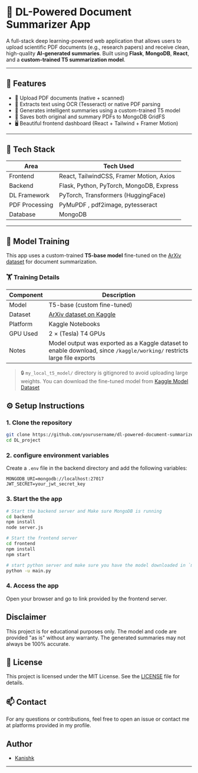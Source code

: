 # 🧠 DL-Powered Document Summarizer App

A full-stack deep learning-powered web application that allows users to upload scientific PDF documents (e.g., research papers) and receive clean, high-quality **AI-generated summaries**. Built using **Flask**, **MongoDB**, **React**, and a **custom-trained T5 summarization model**.

---

## 📌 Features

- 📝 Upload PDF documents (native + scanned)
- 📄 Extracts text using OCR (Tesseract) or native PDF parsing
- 🤖 Generates intelligent summaries using a custom-trained T5 model
- 💾 Saves both original and summary PDFs to MongoDB GridFS
- 🖥️ Beautiful frontend dashboard (React + Tailwind + Framer Motion)

---

## 🚀 Tech Stack

| Area            | Tech Used                          |
|-----------------|------------------------------------|
| Frontend        | React, TailwindCSS, Framer Motion, Axios |
| Backend         | Flask, Python, PyTorch, MongoDB, Express |
| DL Framework    | PyTorch, Transformers (HuggingFace) |
| PDF Processing  | PyMuPDF , pdf2image, pytesseract |
| Database        | MongoDB |

---

## 🧠 Model Training

This app uses a custom-trained **T5-base model** fine-tuned on the [ArXiv dataset](https://www.kaggle.com/datasets/Cornell-University/arxiv) for document summarization.

### 🏋️ Training Details

| Component              | Description                             |
|------------------------|-----------------------------------------|
| Model                  | T5-base (custom fine-tuned)             |
| Dataset                | [ArXiv dataset on Kaggle](https://www.kaggle.com/datasets/thedevastator/ccdv-arxiv-summarization-dataset) |
| Platform               | Kaggle Notebooks                        |
| GPU Used               | 2 × (Tesla) T4 GPUs                     |
| Notes                  | Model output was exported as a Kaggle dataset to enable download, since `/kaggle/working/` restricts large file exports |

> 🔒 `my_local_t5_model/` directory is gitignored to avoid uploading large weights. You can download the fine-tuned model from [Kaggle Model Dataset](https://www.kaggle.com/datasets/kanishk2223/my-t5-model-zip)


## ⚙️ Setup Instructions

### 1. Clone the repository

```bash
git clone https://github.com/yourusername/dl-powered-document-summarizer.git
cd DL_project
```

### 2. configure environment variables
Create a `.env` file in the backend directory and add the following variables:

```plaintext
MONGODB_URI=mongodb://localhost:27017
JWT_SECRET=your_jwt_secret_key
```

### 3. Start the the app
```bash
# Start the backend server and Make sure MongoDB is running 
cd backend
npm install 
node server.js
```

```bash
# Start the frontend server
cd frontend
npm install
npm start
```

```bash
# start python server and make sure you have the model downloaded in `my_local_t5_model/` and adjust path in `summarizer.py`
python -u main.py
``` 

### 4. Access the app
Open your browser and go to link provided by the frontend server.

## Disclaimer
This project is for educational purposes only. The model and code are provided "as is" without any warranty. The generated summaries may not always be 100% accurate.

## 📄 License
This project is licensed under the MIT License. See the [LICENSE](LICENSE) file for details.

## 📫 Contact
For any questions or contributions, feel free to open an issue or contact me at platforms provided in my profile.

## Author
- [Kanishk](https://github.com/Darklight2223) 


----